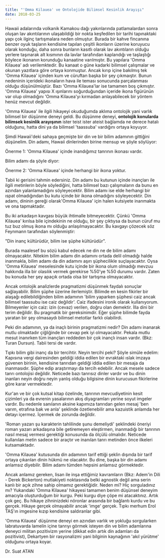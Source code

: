 ```yaml
---
title: "'Omma Kilauea' ve Ontolojide Bilimsel Kesinlik Arayışı"
date: 2018-03-25
---
```


Hawaii adalarında volkanik Kamakou dağı yakınlarında patlamalardan sonra oluşan lav akıntılarının ulaşabildiği bir nokta keşfedilen bir tarihi tapınaktaki yapı çok ilginç tartışmalara neden olmuştur. Burada bir kahve fincanına benzer oyuk taşların kendisine tapılan çeşitli ikonların üzerine koruyucu olarak konduğu, daha sonra bunların kasıtlı olarak lav akıntıların olduğu yerlere taşınarak alt kısmının da lavlar tarafından kaplandığı ve taşlaştığı böylece ikonanın korunduğu kanaatine varılmıştır. Bu yapılara 'Omma Kilauea' adı verilemktedir. Bu kanaat o güne kadarki bilimsel çalışmalar ve okunan yazıtlara göre ortaya konmuştur. Ancak kırıp içine bakılmış tek 'Omma Kilauea' içinden kum ve cüruftan başka bir şey çıkmaıştır. Bunun nedeninin içerideki ikonaların hava ile teması sonucunda parçalanması olduğu düşünülmüştür. Bazı 'Omma Kilauea'lar ise tamamen boş çıkmıştır. 'Omma Kilauea' yapısı X ışınlarını soğurduğundan içeride ikona figürünün var olup olmadığını 'Omma Kilauea'yı kırmadan anlayabilecek bir yöntem henüz mevcut değildir.

'Omma Kilauea' ile ilgili hikayeyi okuduğumda aklıma ontolojik yani varlık bilimsel bir düşünme deneyi geldi. Bu düşünme deneyi, **ontolojik konularda bilimsek kesinlik arayışının** ister teist ister ateist bağlamda ne derece hatalı olduğunu, hatta dini ya da bilimsel 'taassuba' vardığını ortaya koyuyor.

Şimdi Hawaii'deki sahaya geçmişte bir din ve bir bilim adamının gittiğini düşünelim. Din adamı, Hawaii dinlerinden birine mensup ve şöyle söylüyor:

Önerme 1: 'Omma Kilauea' içinde inandığımız tanrının ikonası vardır.

Bilim adamı da şöyle diyor:

Önerme 2: 'Omma Kilauea' içinde herhangi bir ikona yoktur.

Tabii ki gerisini tahmin edersiniz. Din adamı bu kutunun içinde inançları ile ilgili metinlerin böyle söylediğini, hatta bilimsel bazı çalışmaların da bunu en azından yalanlamadığını söyleyecektir. Bilim adamı ise elde herhangi bir ıspat olmadığından bu kutu içinde bir ikona olmadığını söyleyecektir. Din adamı, dininin gereği olarak'Omma Kilauea' için halen kutsiyete inanmakta ve ona tapmaktadır.

Bu iki arkadaşın kavgası büyük ihtimalle bitmeyecektir. Çünkü 'Omma Kilauea' kırılsa bile içindekinin ne olduğu, bir şey çıktıysa da bunun cüruf mu tuz buz olmuş ikona mı olduğu anlaşılmayacaktır. Bu kavgayı çözecek söz Feynmann tarafından söylenmiştir:

"Din inanç kültürüdür, bilim ise şüphe kültürüdür".

Burada maalesef bu sözü kabul edecek ne din ne de bilim adamı olmayacaktır. Nitekim bilim adamı din adamını ortada delil olmadığı halde inanmakla, bilim adamı da din adamını aşırı şüphecilikle suçlayacaktır. Oysa 'Omma Kilauea' meselesinde kutu içinde bir ikona olum olmadığı mevzuu hakkında illa bir olasılık vermek gerekirse %50'ye %50 durumu vardır. Zaten bu konuda her şey apaçık ortada olsa bir tartışma olmayacaktır.

Ancak ontolojik analizlerde pragmatizmi düşünmek faydalı sonuçlar sağlayabilir. Bilim şüphe üzerine ilerlemiştir. Bilimde en kesin fikirler bir alaşağı edilebildiğinden bilim adamının 'bilim yaparken şüphesi caiz ancak bilimsel taassubu ise caiz değildir'. Caiz ifadesini ironik olarak kullanıyorum. Bilmeyenler için caiz: izin (cevaz) verilen, doğru olan demektir. İlla dini bir terim değildir. Bu pragmatik bir gereksinimdir. Eğer şüphe bilimde fayda yaratan bir şey olmasaydı bilimsel metotlar farklı olabilirdi.

Peki din adamının, ya da inaçlı birinin pragmatizmi nedir? Din adamı inanarak mutlu olmaktadır çiğliğinde bir cevap pek iyi olmayacaktır. Pekala mutlu mesut inanırken tüm inançları reddeden bir çok inançlı insan vardır. (Bkz: Turan Dursun). Tabii tersi de vardır.

Tıpkı bilim gibi inanç da bir tercihtir. Neyin tercihi peki? Şöyle simüle edelim: Kapısına vergi dairesinden geldiği iddia edilen bir evraktaki ıslak imzaya güvenen birinin, kendisine tanrıdan geldiği iddia edilen bir mesaja da inanmasıdır. Şüphe edip araştırmayı da tercih edebilir. Ancak mesele sadece tanrı ontolojisi değildir. Neticede bazı tanrısız dinler vardır ve bu dinin inanları neyin doğru neyin yanlış olduğu bilgisine dinin kurucusun fikirlerine göre karar vermektedir.

Kur'an ve bir çok kutsal kitap özelinde, tanrının mevcudiyetinin kesit çizimleri ya da evrenin yasalarının akış diyagramları yerine soyut imgeler vardır. Bu nedenle sanılanın aksine kapımıza tanrıdan gelen mesaj 'ben varım, etrafına bak ve anla' şeklinde özetlenebilir ama kazuistik anlamda her detayı içermez. İçermek de zorunda değildir.

'Roman yazarı şu karakterin tahlilinde şunu demeliydi' şeklindeki öneriyi roman yazarı arkadaşına bile getiremeyen eleştirmen, inanmadığı bir tanrının nasıl mesaj vermesi gerektiği konusunda da ölçülü olmalıdır. Neticede kullanılan metin sadece bir araçtır ve inanılan tanrı metinden önce ilkeleri kutsamaktadır.

'Omma Kilauea' kutusunda din adamının tarif ettiği şeklin dışında bir tarif ortaya çıkarılan dinin hükmü ne olacaktır. Bu dine, başka bir din adamı anlamsız diyebilir. Bilim adamı tümden hepsini anlamsız görmektedir.

Ancak anlamız gereken, lisan ile inşa ettiğimiz kavramların (Bkz: Adem'in Dili - Derek Bickerton) mutlakiyeti noktasında belki agnostik değil ama serin kanlı bir açık zihne sahip olmamız gerektiğidir. Neden mi? Hiç sorguladınız mı? Yukarıdaki 'Omma Kilauea' hikayesi tamamen benim düşünsel deneyim amacıyla oluşturduğum bir kurgu. Peki kurgu diye çöpe mi atacaktınız. Artık çok geç. Bu hikaye zihninizdeki nöronlar arasında bir bağlantı kurdu ve bu gerçek. Hikaye gerçek olmayabilir ancak 'imge' gerçek. Tıpkı merhum Erol TAŞ'ın imgesine kızıp kendisine saldıranlar gibi.

'Omma Kilauea' düşünme deneyi en azından varlık ve yokluğu sorgularken labratuvarda lamelin içine tanrıyı görmek isteyen din ve bilim adamlarına deneyci militan pozitivizm yerine (dikkat edin artık din adamları da pozitivist), Dekartyen bir rasyonalizmi yani bilginin kaynağının 'akıl yürütme' olduğunu ortaya koyar.

Dr. Suat ATAN
